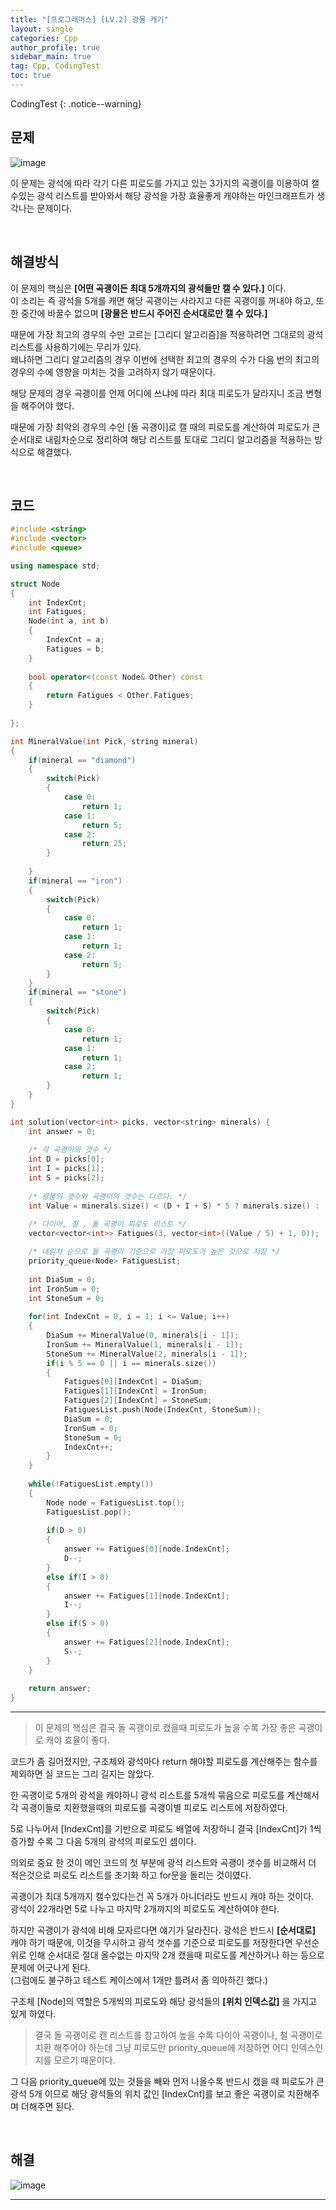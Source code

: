 ```yaml
---
title: "[프로그래머스] [LV.2] 광물 캐기"
layout: single
categories: Cpp
author_profile: true
sidebar_main: true
tag: Cpp, CodingTest
toc: true
---
```



CodingTest
{: .notice--warning}



## 문제

![image](https://user-images.githubusercontent.com/69719507/230490088-1d7ab72a-4336-40dc-8a87-8fca9ac4f1d9.png)


이 문제는 광석에 따라 각기 다른 피로도를 가지고 있는 3가지의 곡괭이를 이용하여 캘수있는 광석 리스트를 받아와서 해당 광석을 가장 효율좋게 캐야하는 마인크래프트가 생각나는 문제이다.


<br>



## 해결방식


이 문제의 핵심은 **[어떤 곡괭이든 최대 5개까지의 광석들만 캘 수 있다.]** 이다.   
이 소리는 즉 광석을 5개를 캐면 해당 곡괭이는 사라지고 다른 곡괭이를 꺼내야 하고, 또한 중간에 바꿀수 없으며 **[광물은 반드시 주어진 순서대로만 캘 수 있다.]**   

때문에 가장 최고의 경우의 수만 고르는 [그리디 알고리즘]을 적용하려면 그대로의 광석리스트를 사용하기에는 무리가 있다.   
왜냐하면 그리디 알고리즘의 경우 이번에 선택한 최고의 경우의 수가 다음 번의 최고의 경우의 수에 영향을 미치는 것을 고려하지 않기 때문이다.   

해당 문제의 경우 곡괭이를 언제 어디에 쓰냐에 따라 최대 피로도가 달라지니 조금 변형을 해주어야 했다.   

때문에 가장 최악의 경우의 수인 [돌 곡괭이]로 캘 때의 피로도를 계산하여 피로도가 큰 순서대로 내림차순으로 정리하여 해당 리스트를 토대로 그리디 알고리즘을 적용하는 방식으로 해결했다.   


<br>



## 코드

```cpp
#include <string>
#include <vector>
#include <queue>

using namespace std;

struct Node
{
    int IndexCnt;
    int Fatigues;
    Node(int a, int b)
    {
        IndexCnt = a;
        Fatigues = b;
    }
    
    bool operator<(const Node& Other) const
    {
        return Fatigues < Other.Fatigues;
    }
    
};

int MineralValue(int Pick, string mineral)
{
    if(mineral == "diamond")
    {
        switch(Pick)
        {
            case 0:
                return 1;
            case 1:
                return 5;
            case 2:
                return 25;
        }
        
    }
    if(mineral == "iron")
    {
        switch(Pick)
        {
            case 0:
                return 1;
            case 1:
                return 1;
            case 2:
                return 5;
        }      
    }
    if(mineral == "stone")
    {
        switch(Pick)
        {
            case 0:
                return 1;
            case 1:
                return 1;
            case 2:
                return 1;
        }       
    }
}

int solution(vector<int> picks, vector<string> minerals) {
    int answer = 0;    
    
    /* 각 곡괭이의 갯수 */
    int D = picks[0];
    int I = picks[1];
    int S = picks[2]; 
    
    /* 광물의 갯수와 곡괭이의 갯수는 다르다. */
    int Value = minerals.size() < (D + I + S) * 5 ? minerals.size() : (D + I + S) * 5;
    
    /* 다이아, 철 , 돌 곡괭이 피로도 리스트 */
    vector<vector<int>> Fatigues(3, vector<int>((Value / 5) + 1, 0));

    /* 내림차 순으로 돌 곡괭이 기준으로 가장 피로도가 높은 것으로 저장 */
    priority_queue<Node> FatiguesList;
        
    int DiaSum = 0;
    int IronSum = 0;
    int StoneSum = 0;
    
    for(int IndexCnt = 0, i = 1; i <= Value; i++)
    {
        DiaSum += MineralValue(0, minerals[i - 1]);
        IronSum += MineralValue(1, minerals[i - 1]);
        StoneSum += MineralValue(2, minerals[i - 1]);
        if(i % 5 == 0 || i == minerals.size())
        {
            Fatigues[0][IndexCnt] = DiaSum;
            Fatigues[1][IndexCnt] = IronSum;
            Fatigues[2][IndexCnt] = StoneSum;
            FatiguesList.push(Node(IndexCnt, StoneSum));
            DiaSum = 0;
            IronSum = 0;
            StoneSum = 0;
            IndexCnt++;
        }
    }
    
    while(!FatiguesList.empty())
    {
        Node node = FatiguesList.top();
        FatiguesList.pop();
 
        if(D > 0)
        {
            answer += Fatigues[0][node.IndexCnt];
            D--;
        }
        else if(I > 0)
        {
            answer += Fatigues[1][node.IndexCnt];
            I--;
        }           
        else if(S > 0)
        {
            answer += Fatigues[2][node.IndexCnt];
            S--;
        }            
    }
       
    return answer;
}

```

***


> 이 문제의 핵심은 결국 돌 곡괭이로 캤을때 피로도가 높을 수록 가장 좋은 곡괭이로 캐야 효율이 좋다.


코드가 좀 길어졌지만, 구조체와 광석마다 return 해야할 피로도를 계산해주는 함수를 제외하면 실 코드는 그리 길지는 않았다.   

한 곡괭이로 5개의 광석을 캐야하니 광석 리스트를 5개씩 묶음으로 피로도를 계산해서 각 곡괭이들로 치환했을때의 피로도를 곡괭이별 피로도 리스트에 저장하였다.   

5로 나누어서 [IndexCnt]를 기반으로 피로도 배열에 저장하니 결국 [IndexCnt]가 1씩 증가할 수록 그 다음 5개의 광석의 피로도인 셈이다.   

의외로 중요 한 것이 메인 코드의 첫 부분에 광석 리스트와 곡괭이 갯수를 비교해서 더 적은것으로 피로도 리스트를 초기화 하고 for문을 돌리는 것이였다.    

곡괭이가 최대 5개까지 캘수있다는건 꼭 5개가 아니더라도 반드시 캐야 하는 것이다.   
광석이 22개라면 5로 나누고 마지막 2개까지의 피로도도 계산하여야 한다.   

하지만 곡괭이가 광석에 비해 모자르다면 얘기가 달라진다. 광석은 반드시 **[순서대로]** 캐야 하기 때문에, 이것을 무시하고 광석 갯수를 기준으로 피로도를 저장한다면 우선순위로 인해 순서대로 절대 올수없는 마지막 2개 캤을때 피로도를 계산하거나 하는 등으로 문제에 어긋나게 된다.   
(그럼에도 불구하고 테스트 케이스에서 1개만 틀려서 좀 의아하긴 했다.)   


구조체 [Node]의 역할은 5개씩의 피로도와 해당 광석들의 **[위치 인덱스값]** 을 가지고 있게 하였다.   
> 결국 돌 곡괭이로 캔 리스트를 참고하여 높을 수록 다이아 곡괭이나, 철 곡괭이로 치환 해주어야 하는데 그냥 피로도만 priority_queue에 저장하면 어디 인덱스인지를 모르기 때문이다.   

그 다음 priority_queue에 있는 것들을 빼와 먼저 나올수록 반드시 캤을 때 피로도가 큰 광석 5개 이므로 해당 광석들의 위치 값인 [IndexCnt]를 보고 좋은 곡괭이로 치환해주며 더해주면 된다.



<br>



## 해결


![image](https://user-images.githubusercontent.com/69719507/230494217-66e48779-9d21-4cdb-b1f1-010431b0857d.png)


***
